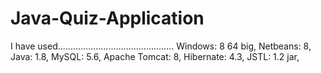 # Java-Quiz-Application


I have used..............................................
Windows: 8 64 big,
Netbeans: 8,
Java: 1.8,
MySQL: 5.6,
Apache Tomcat: 8,
Hibernate: 4.3,
JSTL: 1.2 jar,




